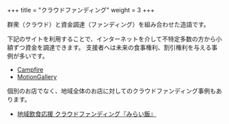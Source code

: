 +++
title = "クラウドファンディング"
weight = 3
+++

群衆（クラウド）と資金調達（ファンディング）を組み合わせた造語です。

下記のサイトを利用することで、インターネットを介して不特定多数の方から小額ずつ資金を調達できます。
支援者へは未来の食事権利、割引権利を与える事例が多いです。

- [Campfire](https://help.camp-fire.jp/hc/ja/articles/360040309611)
- [MotionGallery](https://motion-gallery.net/blog/suportprogram)

個別のお店でなく、地域全体のお店に対してのクラウドファンディング事例もあります。

- [地域飲食応援 クラウドファンディング『みらい飯』](https://readyfor.jp/pp/miraimeshi)
